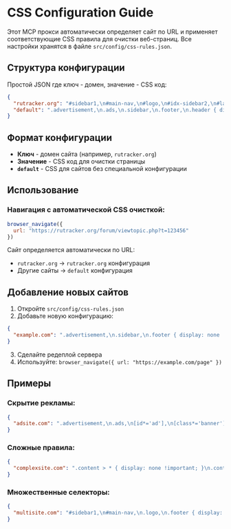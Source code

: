 # CSS Configuration Guide

Этот MCP прокси автоматически определяет сайт по URL и применяет соответствующие CSS правила для очистки веб-страниц. Все настройки хранятся в файле `src/config/css-rules.json`.

## Структура конфигурации

Простой JSON где ключ - домен, значение - CSS код:

```json
{
  "rutracker.org": "#sidebar1,\n#main-nav,\n#logo,\n#idx-sidebar2,\n#latest_news,\n#forums_top_links,\n#board_stats,\n#page_footer,\n#t-top-user-buttons,\n#categories-wrap { display: none !important; }\n\n#topic_main > * { display: none !important; }\n#topic_main > *:nth-child(2) { display: block !important; }",
  "default": ".advertisement,\n.ads,\n.sidebar,\n.footer,\n.header { display: none !important; }"
}
```

## Формат конфигурации

- **Ключ** - домен сайта (например, `rutracker.org`)
- **Значение** - CSS код для очистки страницы
- **`default`** - CSS для сайтов без специальной конфигурации

## Использование

### Навигация с автоматической CSS очисткой:
```javascript
browser_navigate({
  url: "https://rutracker.org/forum/viewtopic.php?t=123456"
})
```

Сайт определяется автоматически по URL:
- `rutracker.org` → `rutracker.org` конфигурация
- Другие сайты → `default` конфигурация

## Добавление новых сайтов

1. Откройте `src/config/css-rules.json`
2. Добавьте новую конфигурацию:

```json
{
  "example.com": ".advertisement,\n.sidebar,\n.footer { display: none !important; }"
}
```

3. Сделайте редеплой сервера
4. Используйте: `browser_navigate({ url: "https://example.com/page" })`

## Примеры

### Скрытие рекламы:
```json
{
  "adsite.com": ".advertisement,\n.ads,\n[id*='ad'],\n[class*='banner'] { display: none !important; }"
}
```

### Сложные правила:
```json
{
  "complexsite.com": ".content > * { display: none !important; }\n.content > .main,\n.content > .important { display: block !important; }"
}
```

### Множественные селекторы:
```json
{
  "multisite.com": "#sidebar1,\n#main-nav,\n.logo,\n.footer { display: none !important; }\n\n#main-content { display: block !important; }"
}
```